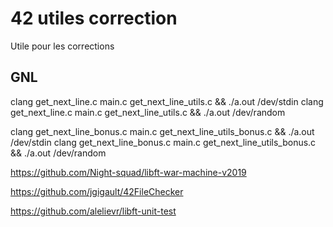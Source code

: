 # 42 utiles correction
Utile pour les corrections

## GNL

clang get_next_line.c main.c get_next_line_utils.c && ./a.out /dev/stdin
clang get_next_line.c main.c get_next_line_utils.c && ./a.out /dev/random

clang get_next_line_bonus.c main.c get_next_line_utils_bonus.c && ./a.out /dev/stdin
clang get_next_line_bonus.c main.c get_next_line_utils_bonus.c && ./a.out /dev/random

https://github.com/Night-squad/libft-war-machine-v2019

https://github.com/jgigault/42FileChecker

https://github.com/alelievr/libft-unit-test
